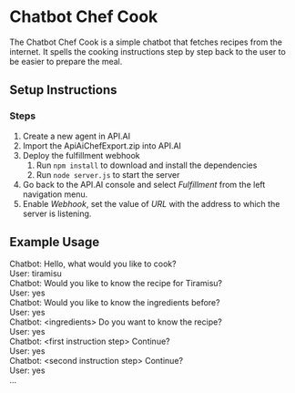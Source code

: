 # Chatbot Chef Cook
The Chatbot Chef Cook is a simple chatbot that fetches recipes from the internet. It spells the cooking instructions step by step back to the user to be easier to prepare the meal.

## Setup Instructions

### Steps
1. Create a new agent in API.AI
1. Import the ApiAiChefExport.zip into API.AI
1. Deploy the fulfillment webhook
   1. Run `npm install` to download and install the dependencies
   1. Run `node server.js` to start the server
1. Go back to the API.AI console and select *Fulfillment* from the left navigation menu.
1. Enable *Webhook*, set the value of *URL* with the address to which the server is listening.

## Example Usage

Chatbot: Hello, what would you like to cook?     
User: tiramisu  
Chatbot: Would you like to know the recipe for Tiramisu?   
User: yes  
Chatbot: Would you like to know the ingredients before?  
User: yes  
Chatbot: \<ingredients\> Do you want to know the recipe?     
User: yes  
Chatbot: \<first instruction step\> Continue?   
User: yes  
Chatbot: \<second instruction step\> Continue?   
User: yes  
...
